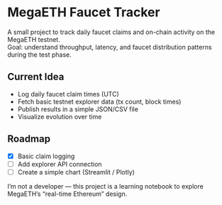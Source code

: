 # MegaETH Faucet Tracker

A small project to track daily faucet claims and on-chain activity on the MegaETH testnet.  
Goal: understand throughput, latency, and faucet distribution patterns during the test phase.

## Current Idea
- Log daily faucet claim times (UTC)
- Fetch basic testnet explorer data (tx count, block times)
- Publish results in a simple JSON/CSV file
- Visualize evolution over time

## Roadmap
- [x] Basic claim logging
- [ ] Add explorer API connection
- [ ] Create a simple chart (Streamlit / Plotly)

I’m not a developer — this project is a learning notebook to explore MegaETH’s “real-time Ethereum” design.
